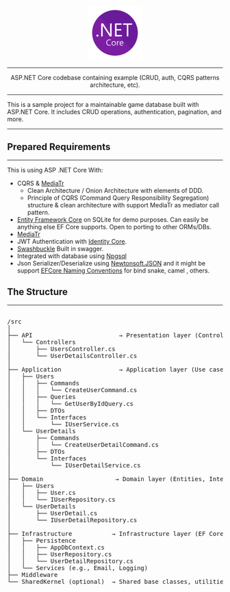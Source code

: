 <p style="text-align: center">
  <img src="net-core-128.png" alt="ASP.NET CORE"/>
</p>

---

<p style="text-align: center">
  ASP.NET Core codebase containing example (CRUD, auth, CQRS patterns architecture, etc).
</p>

---


This is a sample project for a maintainable game database built with ASP.NET Core. It includes CRUD operations, authentication, pagination, and more.

---

## Prepared Requirements

---
This is using ASP .NET Core With:
 - CQRS & [MediaTr](https://github.com/jbogard/MediatR)
   - Clean Architecture / Onion Architecture with elements of DDD.
   - Principle of CQRS (Command Query Responsibility Segregation) structure & clean architecture with support MediaTr as mediator call pattern.
 - [Entity Framework Core](https://docs.microsoft.com/en-us/ef/) on SQLite for demo purposes. Can easily be anything else EF Core supports. Open to porting to other ORMs/DBs.
 - [MediaTr](https://github.com/jbogard/MediatR) 
 - JWT Authentication with [Identity Core](https://learn.microsoft.com/en-us/aspnet/core/security/authentication/identity?view=aspnetcore-9.0&tabs=visual-studio).
 - [Swashbuckle](https://github.com/domaindrivendev/Swashbuckle.AspNetCore) Built in swagger.
 - Integrated with database using [Npgsql](https://www.npgsql.org/)
 - Json Serializer/Deserialize using [Newtonsoft.JSON](https://www.newtonsoft.com/json) and it might be support [EFCore Naming Conventions](https://www.nuget.org/packages/EFCore.NamingConventions) for bind snake, camel , others.

## The Structure 

---
<pre> 
/src
│
├── API                        → Presentation layer (Controllers, DI, middleware)
│   └── Controllers
│       ├── UsersController.cs
│       └── UserDetailsController.cs
│
├── Application                → Application layer (Use cases, DTOs)
│   ├── Users
│   │   ├── Commands
│   │   │   └── CreateUserCommand.cs
│   │   ├── Queries
│   │   │   └── GetUserByIdQuery.cs
│   │   ├── DTOs
│   │   └── Interfaces
│   │       └── IUserService.cs
│   └── UserDetails
│       ├── Commands
│       │   └── CreateUserDetailCommand.cs
│       ├── DTOs
│       └── Interfaces
│           └── IUserDetailService.cs
│
├── Domain                    → Domain layer (Entities, Interfaces)
│   ├── Users
│   │   ├── User.cs
│   │   └── IUserRepository.cs
│   └── UserDetails
│       ├── UserDetail.cs
│       └── IUserDetailRepository.cs
│
├── Infrastructure           → Infrastructure layer (EF Core, Repos)
│   ├── Persistence
│   │   ├── AppDbContext.cs
│   │   ├── UserRepository.cs
│   │   └── UserDetailRepository.cs
│   └── Services (e.g., Email, Logging)
├── Middleware
└── SharedKernel (optional)  → Shared base classes, utilities, interfaces
</pre>
